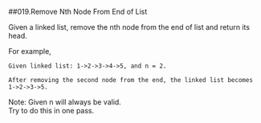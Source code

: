 ##019.Remove Nth Node From End of List

Given a linked list, remove the nth node from the end of list and return its head.

For example,<br/>
<pre><code>Given linked list: 1->2->3->4->5, and n = 2.<br/>
After removing the second node from the end, the linked list becomes 1->2->3->5.</code></pre>
   
Note:
Given n will always be valid.</br>
Try to do this in one pass.

